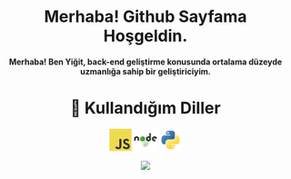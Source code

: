 <h1 align= "center"> Merhaba! Github Sayfama Hoşgeldin. </h1>

<h4 align="center" class="heading-element" dir="auto">Merhaba! Ben Yiğit, back-end geliştirme konusunda ortalama düzeyde uzmanlığa sahip bir geliştiriciyim.</h4>

<h1 align= "center">🚀 Kullandığım Diller</h1>

<p align="center" dir="auto">
<img src="https://raw.githubusercontent.com/devicons/devicon/master/icons/javascript/javascript-original.svg" alt="javascript" width="40" height="40" style="max-width: 100%;">
<img src="https://raw.githubusercontent.com/devicons/devicon/master/icons/nodejs/nodejs-original-wordmark.svg" alt="nodejs" width="40" height="40" style="max-width: 100%;">
<img src="https://raw.githubusercontent.com/devicons/devicon/master/icons/python/python-original.svg" alt="python" width="40" height="40" style="max-width: 100%;">

</p>
 </h2>

<p align= "center"><img src="https://count.getloli.com/get/@:Nemtycim?theme=asoul" style="max-width: 100%;" />

</p>


